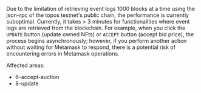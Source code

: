 Due to the limitation of retrieving event logs 1000 blocks at a time using the json-rpc of the topos testnet's public chain, the performance is currently suboptimal. Currently, it takes > 3 minutes for functionalities where event logs are retrieved from the blockchain. For example, when you click the `UPDATE` button (update owned NFts) or `ACCEPT` button (accept bid price), the process begins asynchronously; however, if you perform another action without waiting for Metamask to respond, there is a potential risk of encountering errors in Metamask operations.

Affected areas:

- 6-accept-auction
- 8-update
